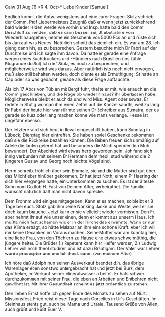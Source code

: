  Calw 31 Aug 76
 <R 4. Oct>*
Liebe Kinder [Samuel]

Endlich kommt die Antw. wenigstens auf eine eurer Fragen. Stolz schrieb der Comm. Prof Liebermeisters Zeugniß daß er wenn jetzt zurückkehrend bald wieder leiden werde wie vorhin und Insp. hatte bald den Comm Beschluß zu melden, daß es dann besser sei, St abstrahire vom Wiederhinausgehen, nehme ein Geschenk von 5000 Fcs an und rüste sich bis Jan auf was Neues. Natürlich schnitt das ziemlich ein. Es war am 28. Ich gieng dann hin, es zu besprechen. Gestern besuchte mich Dr Fabri auf der Durchreise und ich sagte ihm davon. Da hatte er gerade eine Anfrage wegen eines Buchdruckers und -Händlers nach Brasilien (ins kühle Riogrande do Sul) ich rief Stolz, es noch zu besprechen, und möglicherweise wird was daraus. Aber natürlich ists noch nicht erwogen, muß also still behalten werden, doch diente es als Ermuthigung; St hatte an Cap oder so was gedacht, gerade als diese Frage auftauchte.

Als ich 17 Abds von Tüb an mit Bergf fuhr, theilte er mit, wie er auch an die Comm geschrieben, und die Frage ob wieder hinaus? ihr überlassen habe. Möglicherweise bleibt er auch da und wird Miss. Agent oder sowas. Er redete in Stuttg wo man ihm einen Zettel auf die Kanzel sandte, weil zu lang. Dr Fabri der heute hier war rühmte seinen Dr Schreiber aus Sumatra, der es gerade so kurz oder lang machen könne wie mans verlange. Hesse ist ungefähr ebenso.

Der letztere wird sich heut in Reval eingeschifft haben, kann Sonntag in Lübeck, Dienstag hier eintreffen. Sie haben soviel Geschenke bekommen daß sie die Rückreise bezahlen können. Die Buben freuen sich unmäßig auf Adele die laufen gelernt hat und besonders die Milch spendenden Muh bewundert. Der Abschied wird etwas herb geworden sein. Joh fand sich innig verbunden mit seinem Br Hermann dem theol. stud während die 2 jüngeren Gustav und Georg noch leichte Vögel sind.

Herm schreibt fröhlich über sein Emmale, sie und die Mutter sind gut über das Milchfieber hinüber gekommen. Er hat jetzt Noth, einem Pf Haering der sich hier vergangen hatte, ein Unterkommen zu suchen. Es ist der älteste Sohn vom Gottlob H. Fast von Deinem Alter, verheirathet. Die Familie wünscht natürlich daß man nicht davon spreche.

Dem Frohnm wird einiges mitgegeben. Kann er es machen, so bleibt er 8 Tage bei euch. Stolz gab ihm seine Nanking Jacke und Weste, weil er sie doch kaum brauche. Jetzt kann er sie vielleicht wieder vermissen. Den Fr. aber nehmt ihr auf wie unser einen, denn er kommt aus unserm Haus. Ich mußte mich fast schämen wie er in der Kirche das erwähnte. Wenn er nur das Klima erträgt, so hätte Malabar an ihm eine schöne Kraft. Aber ich will mir keine Gedanken im Voraus machen. Seine Mutter war am Sonntag hier, eine liebe Frau, von den Töchtern zu Hause eine etwas schwermüthig, die jüngere heiter. Die Brüder 1.) Repetent kann hier Helfer werden, 2.) Ludwig Lehrer will noch theol studiren und ist dazu Bräutigam. Der Vater war Lehrer wurde praeceptor und endlich theol. cand. (von meinem Alter).

Ich höre daß Adolph nun seinen Ausverkauf beendet d.h. das übrige Warenlager eben sonstwo untergebracht hat und jetzt bei Burk, dem Apotheker, im Verkauf seiner Mineralwasser arbeitet. Er hats schwer durchzukommen mit seiner Frau, die eben an Arbeiten und Entbehren nicht gewöhnt ist. Mit ihrer Gesundheit scheint es jetzt ordentlich zu stehen.

Den lieben Ernst hoffe ich gegen Ende des Monats zu sehen auf Nürt. Missionsfest. Fried reist dieser Tage nach Corcelles in Ur's Geschäften. Im Steinhaus stehts gut, auch bei Mama und Uranie. Tausend Grüße von Allen, auch grüßt und küßt
 Euer V.
